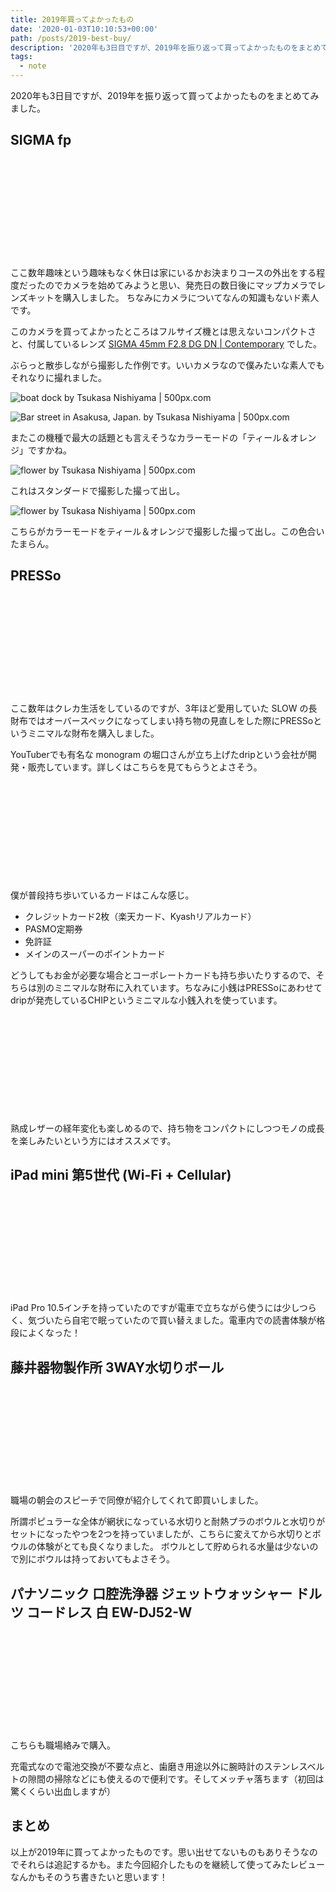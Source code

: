 ```yaml
---
title: 2019年買ってよかったもの
date: '2020-01-03T10:10:53+00:00'
path: /posts/2019-best-buy/
description: '2020年も3日目ですが、2019年を振り返って買ってよかったものをまとめてみました。'
tags:
  - note
---
```


2020年も3日目ですが、2019年を振り返って買ってよかったものをまとめてみました。

## SIGMA fp

<div class="iframely-embed"><div class="iframely-responsive" style="height: 140px; padding-bottom: 0;"><a href="https://www.sigma-global.com/jp/cameras/fp-series/" data-iframely-url="//cdn.iframe.ly/Gps8xpf?iframe=card-small"></a></div></div><br/>

ここ数年趣味という趣味もなく休日は家にいるかお決まりコースの外出をする程度だったのでカメラを始めてみようと思い、発売日の数日後にマップカメラでレンズキットを購入しました。
ちなみにカメラについてなんの知識もないド素人です。

このカメラを買ってよかったところはフルサイズ機とは思えないコンパクトさと、付属しているレンズ [SIGMA 45mm F2.8 DG DN | Contemporary](https://www.sigma-global.com/jp/lenses/cas/product/contemporary/c019_45_28/) でした。

ぶらっと散歩しながら撮影した作例です。いいカメラなので僕みたいな素人でもそれなりに撮れました。

<div class='pixels-photo'><p><img src='https://drscdn.500px.org/photo/1005588777/m%3D900/v2?sig=70fe21bf3acf4b963f38ee9073376f7a3a993115f00f7c5df127bd8fad7d2ccd' alt='boat dock by Tsukasa Nishiyama | 500px.com'></p><a href='https://500px.com/photo/1005588777' alt='boat dock by Tsukasa Nishiyama | 500px.com'></a></div>

<div class='pixels-photo'><p><img src='https://drscdn.500px.org/photo/1005528310/m%3D900/v2?sig=92ce2d418718339a091228cbc0357e97896a7fd681498dfc529b6b982f1aa449' alt='Bar street in Asakusa, Japan. by Tsukasa Nishiyama | 500px.com'></p><a href='https://500px.com/photo/1005528310' alt='Bar street in Asakusa, Japan. by Tsukasa Nishiyama | 500px.com'></a></div>

またこの機種で最大の話題とも言えそうなカラーモードの「ティール＆オレンジ」ですかね。

<div class='pixels-photo'><p><img src='https://drscdn.500px.org/photo/1006241546/m%3D900/v2?sig=fa6a92d089131cb4833c03fba7a353bc83a3b0583dba43e3ee7dada9818ea9a5' alt='flower by Tsukasa Nishiyama | 500px.com'></p><a href='https://500px.com/photo/1006241546' alt='flower by Tsukasa Nishiyama | 500px.com'></a></div>

これはスタンダードで撮影した撮って出し。

<div class='pixels-photo'><p><img src='https://drscdn.500px.org/photo/1006241576/m%3D900/v2?sig=a168fd43a62c98277348485ab6f3e9cdb0466712d9201d3cfdcab5488f62f3b4' alt='flower by Tsukasa Nishiyama | 500px.com'></p><a href='https://500px.com/photo/1006241576' alt='flower by Tsukasa Nishiyama | 500px.com'></a></div>

こちらがカラーモードをティール＆オレンジで撮影した撮って出し。この色合いたまらん。

## PRESSo

<div class="iframely-embed"><div class="iframely-responsive" style="height: 140px; padding-bottom: 0;"><a href="https://drip.base.shop/items/17048703" data-iframely-url="//cdn.iframe.ly/HRrL5sZ?iframe=card-small"></a></div></div><br/>

ここ数年はクレカ生活をしているのですが、3年ほど愛用していた SLOW の長財布ではオーバースペックになってしまい持ち物の見直しをした際にPRESSoというミニマルな財布を購入しました。

YouTuberでも有名な monogram の堀口さんが立ち上げたdripという会社が開発・販売しています。詳しくはこちらを見てもらうとよさそう。

<div class="iframely-embed"><div class="iframely-responsive" style="height: 140px; padding-bottom: 0;"><a href="https://number333.org/2019/03/31/presso-mini-wallet/" data-iframely-url="//cdn.iframe.ly/5CNJ9bt?iframe=card-small"></a></div></div><br/>

僕が普段持ち歩いているカードはこんな感じ。

- クレジットカード2枚（楽天カード、Kyashリアルカード）
- PASMO定期券
- 免許証
- メインのスーパーのポイントカード

どうしてもお金が必要な場合とコーポレートカードも持ち歩いたりするので、そちらは別のミニマルな財布に入れています。ちなみに小銭はPRESSoにあわせてdripが発売しているCHIPというミニマルな小銭入れを使っています。

<div class="iframely-embed"><div class="iframely-responsive" style="height: 140px; padding-bottom: 0;"><a href="https://drip.base.shop/items/22403051" data-iframely-url="//cdn.iframe.ly/pugVI7m?iframe=card-small"></a></div></div><br/>

熟成レザーの経年変化も楽しめるので、持ち物をコンパクトにしつつモノの成長を楽しみたいという方にはオススメです。

## iPad mini 第5世代 (Wi-Fi + Cellular)

<div class="iframely-embed"><div class="iframely-responsive" style="height: 140px; padding-bottom: 0;"><a href="https://www.apple.com/jp/ipad-mini/" data-iframely-url="//cdn.iframe.ly/SBbEs4T?iframe=card-small"></a></div></div><br/>

iPad Pro 10.5インチを持っていたのですが電車で立ちながら使うには少しつらく、気づいたら自宅で眠っていたので買い替えました。電車内での読書体験が格段によくなった！

## 藤井器物製作所 3WAY水切りボール

<div class="iframely-embed"><div class="iframely-responsive" style="height: 140px; padding-bottom: 0;"><a href="https://amzn.to/2QJ9UGu" data-iframely-url="//cdn.iframe.ly/HpZC6I2?iframe=card-small"></a></div></div><br/>

職場の朝会のスピーチで同僚が紹介してくれて即買いしました。

所謂ポピュラーな全体が網状になっている水切りと耐熱プラのボウルと水切りがセットになったやつを2つを持っていましたが、こちらに変えてから水切りとボウルの体験がとても良くなりました。
ボウルとして貯められる水量は少ないので別にボウルは持っておいてもよさそう。

## パナソニック 口腔洗浄器 ジェットウォッシャー ドルツ コードレス 白 EW-DJ52-W

<div class="iframely-embed"><div class="iframely-responsive" style="height: 140px; padding-bottom: 0;"><a href="https://amzn.to/2SLnSuk" data-iframely-url="//cdn.iframe.ly/uwn25bz?iframe=card-small"></a></div></div><br/>

こちらも職場絡みで購入。

充電式なので電池交換が不要な点と、歯磨き用途以外に腕時計のステンレスベルトの隙間の掃除などにも使えるので便利です。そしてメッチャ落ちます（初回は驚くくらい出血しますが）

## まとめ

以上が2019年に買ってよかったものです。思い出せてないものもありそうなのでそれらは追記するかも。また今回紹介したものを継続して使ってみたレビューなんかもそのうち書きたいと思います！
